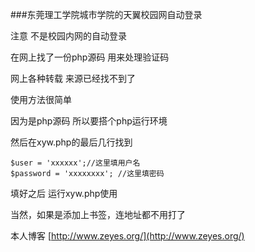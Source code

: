 ###东莞理工学院城市学院的天翼校园网自动登录

注意 不是校园内网的自动登录

在网上找了一份php源码 用来处理验证码

网上各种转载 来源已经找不到了

使用方法很简单

因为是php源码 所以要搭个php运行环境

然后在xyw.php的最后几行找到

    $user = 'xxxxxx';//这里填用户名
    $password = 'xxxxxxxx'; //这里填密码

填好之后 运行xyw.php使用

当然，如果是添加上书签，连地址都不用打了


本人博客 [http://www.zeyes.org/](http://www.zeyes.org/)
